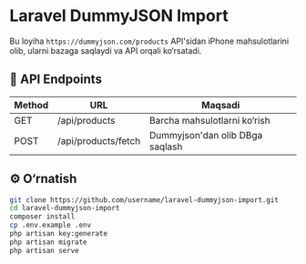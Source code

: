 # Laravel DummyJSON Import

Bu loyiha `https://dummyjson.com/products` API'sidan iPhone mahsulotlarini olib, ularni bazaga saqlaydi va API orqali ko‘rsatadi.

## 📌 API Endpoints

| Method | URL                 | Maqsadi                         |
| ------ | ------------------- | ------------------------------- |
| GET    | /api/products       | Barcha mahsulotlarni ko‘rish    |
| POST   | /api/products/fetch | Dummyjson'dan olib DBga saqlash |

## ⚙️ O‘rnatish

```bash
git clone https://github.com/username/laravel-dummyjson-import.git
cd laravel-dummyjson-import
composer install
cp .env.example .env
php artisan key:generate
php artisan migrate
php artisan serve
```
